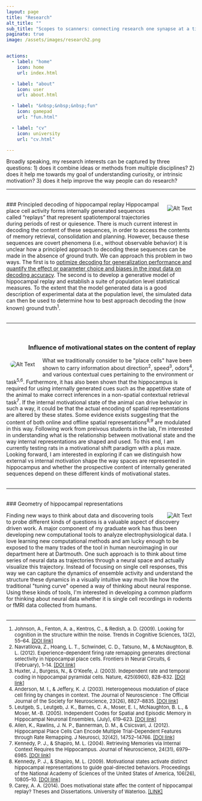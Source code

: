 ```yaml
---
layout: page
title: "Research"
alt_title: ""
sub_title: "Scopes to scanners: connecting research one synapse at a time"
paginate: true
image: /assets/images/research2.png


actions:
  - label: "home"
    icon: home
    url: index.html

  - label: "about"
    icon: user
    url: about.html

  - label: "&nbsp;&nbsp;&nbsp;fun"
    icon: gamepad
    url: "fun.html"

  - label: "cv"
    icon: university
    url: "cv.html"

---
```

Broadly speaking, my research interests can be captured by three questions: 1) does it combine ideas or methods from multiple disciplines? 2) does it help me towards my goal of understanding curiosity, or intrinsic motivation? 3) does it help improve the way people can do research?

---

<br>
### Principled decoding of hippocampal replay
<a href="{{site.url}}/assets/images/poster.pdf" target="_blank"><img hspace="10" vspace="10" style="float:right; padding-left:10px;" src="{{site.url}}/assets/images/replay.svg" alt="Alt Text" ></a>
Hippocampal place cell activity forms internally generated sequences called “replays” that represent spatiotemporal trajectories during periods of rest or quiesence. There is much current interest in decoding the content of these sequences, in order to access the contents of memory retrieval, consolidation and planning. However, because these sequences are covert phenomena (i.e., without observable behavior) it is unclear how a principled approach to decoding these sequences can be made in the absence of ground truth. We can approach this problem in two ways. The first is to <a href="http://www.biorxiv.org/content/biorxiv/early/2017/01/24/066670.full.pdf" target="_blank">optimize decoding for generalization performance and quantify the effect or parameter choice and biases in the input data on decoding accuracy</a>. The second is to develop a generative model of hippocampal replay and establish a suite of population level statistical measures. To the extent that the model generated data is a good description of experimental data at the population level, the simulated data can then be used to determine how to best approach decoding the (now known) ground truth<sup>1</sup>.
<br><br>

---

<br>
<div style="text-align: right"><h3> Influence of motivational states on the content of replay </h3></div>

<a href=""><img hspace="10" vspace="10" style="border-radius:35px; float:left; padding-right:10px;" src="{{site.url}}/assets/images/maze.jpg" alt="Alt Text" ></a>
What we traditionally consider to be "place cells" have been shown to carry information about direction<sup>2</sup>, speed<sup>3</sup>, odors<sup>4</sup>, and various contextual cues pertaining to the environment or task<sup>5,6</sup>. Furthermore, it has also been shown that the hippocampus is required for using internally generated cues such as the appetitive state of the animal to make correct inferences in a non-spatial contextual retrieval task<sup>7</sup>. If the internal motivational state of the animal can drive behavior in such a way, it could be that the actual encoding of spatial representations are altered by these states. Some evidence exists suggesting that the content of both online and offline spatial representations<sup>8,9</sup> are modulated in this way. Following work from preivous students in the lab, I'm interested in understanding what is the relationship between motivational state and the way internal representations are shaped and used. To this end, I am currently testing rats in a motivational shift paradigm with a plus maze. Looking forward, I am interested in exploring if can we distinguish how external vs internal motivation shape the way spaces are represented in hippocampus and whether the prospective content of internally generated sequences depend on these different kinds of motivational states. 
<br><br>

---

<br>
### Geometry of hippocampal representations

<a href="http://hypertools.readthedocs.io/en/latest/" target="_blank"><img hspace="10" style="border-radius:35px; float:right; padding-left:10px;" src="{{site.url}}/assets/images/hyperalign.png" alt="Alt Text" ></a>
Finding new ways to think about data and discovering tools to probe different kinds of questions is a valuable aspect of discovery driven work. A major component of my graduate work has thus been developing new computational tools to analyze electrophysiological data. I love learning new computational methods and am lucky enough to be exposed to the many trades of the tool in human neuroimaging in our department here at Dartmouth. One such approach is to think about time series of neural data as trajectories through a neural space and actually visualize this trajectory. Instead of focusing on single cell responses, this way we can capture the dynamics of ensemble activity and understand the structure these dynamics in a visually intuitive way much like how the traditional "tuning curve" opened a way of thinking about neural response. Using these kinds of tools, I'm interested in developing a common platform for thinking about neural data whether it is single cell recordings in rodents or fMRI data collected from humans.
<br><br>

---

<font size="2">
<ol style="text-align: left">
	<li>Johnson, A., Fenton, A. a., Kentros, C., & Redish, a. D. (2009). Looking for cognition in the structure within the noise. Trends in Cognitive Sciences, 13(2), 55–64. 
	<a href="http://doi.org/10.1016/j.tics.2008.11.005">[DOI link]</a></li>
	<li>Navratilova, Z., Hoang, L. T., Schwindel, C. D., Tatsuno, M., & McNaughton, B. L. (2012). Experience-dependent firing rate remapping generates directional selectivity in hippocampal place cells. Frontiers in Neural Circuits, 6 (February), 1–14. 
	<a href="http://doi.org/10.3389/fncir.2012.00006">[DOI link]</a></li>
	<li>Huxter, J., Burgess, N., & O’Keefe, J. (2003). Independent rate and temporal coding in hippocampal pyramidal cells. Nature, 425(6960), 828–832. <a href="http://doi.org/10.1038/nature02058">[DOI link]</a></li>
	<li>Anderson, M. I., & Jeffery, K. J. (2003). Heterogeneous modulation of place cell firing by changes in context. The Journal of Neuroscience : The Official Journal of the Society for Neuroscience, 23(26), 8827–8835. 
	<a href="http://doi.org/23/26/8827">[DOI link]</a></li>
	<li>Leutgeb, S., Leutgeb, J. K., Barnes, C. A., Moser, E. I., McNaughton, B. L., & Moser, M.-B. (2005). Independent Codes for Spatial and Episodic Memory in Hippocampal Neuronal Ensembles, (July), 619–623. 
	<a href="http://doi.org/10.1126/science.1114037">[DOI link]</a></li>
	<li>Allen, K., Rawlins, J. N. P., Bannerman, D. M., & Csicsvari, J. (2012). Hippocampal Place Cells Can Encode Multiple Trial-Dependent Features through Rate Remapping. J Neurosci, 32(42), 14752–14766. 
	<a href="http://doi.org/10.1523/JNEUROSCI.6175-11.2012">[DOI link]</a></li>
	<li>Kennedy, P. J., & Shapiro, M. L. (2004). Retrieving Memories via Internal Context Requires the Hippocampus. Journal of Neuroscience, 24(31), 6979–6985. 
	<a href="http://doi.org/10.1523/JNEUROSCI.1388-04.2004">[DOI link]</a></li>
	<li>Kennedy, P. J., & Shapiro, M. L. (2009). Motivational states activate distinct hippocampal representations to guide goal-directed behaviors. Proceedings of the National Academy of Sciences of the United States of America, 106(26), 10805–10. 
	<a href="http://doi.org/10.1073/pnas.0903259106">[DOI link]</a></li>
	<li>Carey, A. A. (2014). Does motivational state affec the content of hippocampal replay? Theses and Dissertations. University of Waterloo. 
	<a href="https://uwspace.uwaterloo.ca/handle/10012/9539">[LINK]</a></li>
</ol> 
</font>








